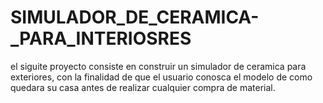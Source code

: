# SIMULADOR_DE_CERAMICA-_PARA_INTERIOSRES

el siguite proyecto consiste en construir un simulador
de ceramica para exteriores, con la finalidad de que el usuario 
conosca el modelo de como quedara su casa antes de realizar cualquier
compra de material.